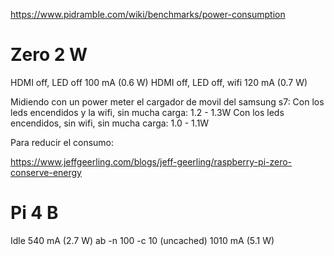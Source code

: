 https://www.pidramble.com/wiki/benchmarks/power-consumption

# Zero 2 W
HDMI off, LED off	            100 mA (0.6 W)
HDMI off, LED off, wifi         120 mA (0.7 W)

Midiendo con un power meter el cargador de movil del samsung s7:
Con los leds encendidos y la wifi, sin mucha carga: 1.2 - 1.3W
Con los leds encendidos, sin wifi, sin mucha carga: 1.0 - 1.1W


Para reducir el consumo:

https://www.jeffgeerling.com/blogs/jeff-geerling/raspberry-pi-zero-conserve-energy



# Pi 4 B
Idle	                        540 mA (2.7 W)
ab -n 100 -c 10 (uncached)	    1010 mA (5.1 W)
